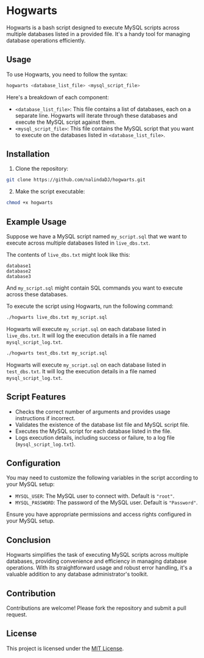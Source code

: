 # Hogwarts

Hogwarts is a bash script designed to execute MySQL scripts across multiple databases listed in a provided file. It's a handy tool for managing database operations efficiently.

## Usage

To use Hogwarts, you need to follow the syntax:

```bash
hogwarts <database_list_file> <mysql_script_file>
```

Here's a breakdown of each component:

- `<database_list_file>`: This file contains a list of databases, each on a separate line. Hogwarts will iterate through these databases and execute the MySQL script against them.
- `<mysql_script_file>`: This file contains the MySQL script that you want to execute on the databases listed in `<database_list_file>`.

## Installation

1. Clone the repository:

```bash
git clone https://github.com/nalindaDJ/hogwarts.git
```

2. Make the script executable:

```bash
chmod +x hogwarts
```

## Example Usage

Suppose we have a MySQL script named `my_script.sql` that we want to execute across multiple databases listed in `live_dbs.txt`.

The contents of `live_dbs.txt` might look like this:

```
database1
database2
database3
```

And `my_script.sql` might contain SQL commands you want to execute across these databases.

To execute the script using Hogwarts, run the following command:

```bash
./hogwarts live_dbs.txt my_script.sql
```

Hogwarts will execute `my_script.sql` on each database listed in `live_dbs.txt`. It will log the execution details in a file named `mysql_script_log.txt`.

```bash
./hogwarts test_dbs.txt my_script.sql
```

Hogwarts will execute `my_script.sql` on each database listed in `test_dbs.txt`. It will log the execution details in a file named `mysql_script_log.txt`.


## Script Features

- Checks the correct number of arguments and provides usage instructions if incorrect.
- Validates the existence of the database list file and MySQL script file.
- Executes the MySQL script for each database listed in the file.
- Logs execution details, including success or failure, to a log file (`mysql_script_log.txt`).

## Configuration

You may need to customize the following variables in the script according to your MySQL setup:

- `MYSQL_USER`: The MySQL user to connect with. Default is `"root"`.
- `MYSQL_PASSWORD`: The password of the MySQL user. Default is `"Password"`.

Ensure you have appropriate permissions and access rights configured in your MySQL setup.

## Conclusion

Hogwarts simplifies the task of executing MySQL scripts across multiple databases, providing convenience and efficiency in managing database operations. With its straightforward usage and robust error handling, it's a valuable addition to any database administrator's toolkit.

## Contribution

Contributions are welcome! Please fork the repository and submit a pull request.

## License

This project is licensed under the [MIT License](LICENSE).

